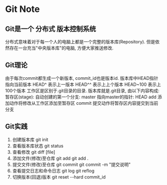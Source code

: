 Git Note
========

## Git是一个 分布式 版本控制系统
  分布式意味着对于每一个人的电脑上都是一个完整的版本库(Repository). 
  但是依然存在一台充当"中央版本库"的电脑, 方便大家推送修改.

## Git理论
  由于每次commit都生成一个新版本, commit_id也是版本id.
  版本库中HEAD指针指向当前版本
  	HEAD^    表示上一版本
  	HEAD^^   表示上上个版本
  	HEAD~100 表示上100个版本
  工作区是区别于.git目录的目录.
  版本库就是.git目录, 由以下内容构成:
  	暂存区(stage):
  	自动创建的第一个分支: master
  	指向master的指针: HEAD
  add 添加动作将修改从工作区添加至暂存区
  commit 提交动作将暂存区内容提交到当前分支


## Git实践
1. 创建版本库
	git init
2. 查看版本库状态
	git status
3. 查看修改
	git diff [file]
4. 添加文件(修改)至仓库
	git add
	git add .
5. 提交文件(修改)至仓库
	git commit
	git commit -m "提交说明"
6. 查看提交日志和命令日志
	git log
	git reflog 
7. 切换版本(回退)版本
	git reset --hard commit_id

